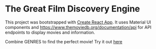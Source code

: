 # The Great Film Discovery Engine

This project was bootstrapped with [Create React App](https://github.com/facebook/create-react-app).
It uses Material UI components and https://www.themoviedb.org/documentation/api for API endpoints to display movies
and information.

Combine GENRES to find the perfect movie!
Try it out [here](https://darling-figolla-da8573.netlify.app/#)


